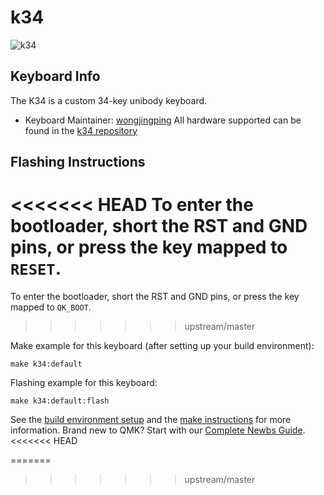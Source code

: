 # k34

![k34](https://i.imgur.com/tarkFIph.jpeg)

## Keyboard Info

The K34 is a custom 34-key unibody keyboard.

* Keyboard Maintainer: [wongjingping](https://github.com/wongjingping)
All hardware supported can be found in the [k34 repository](https://github.com/wongjingping/k34)

## Flashing Instructions

<<<<<<< HEAD
To enter the bootloader, short the RST and GND pins, or press the key mapped to `RESET`.
=======
To enter the bootloader, short the RST and GND pins, or press the key mapped to `QK_BOOT`.
>>>>>>> upstream/master

Make example for this keyboard (after setting up your build environment):

    make k34:default

Flashing example for this keyboard:

    make k34:default:flash

See the [build environment setup](https://docs.qmk.fm/#/getting_started_build_tools) and the [make instructions](https://docs.qmk.fm/#/getting_started_make_guide) for more information. Brand new to QMK? Start with our [Complete Newbs Guide](https://docs.qmk.fm/#/newbs).
<<<<<<< HEAD

=======
>>>>>>> upstream/master
